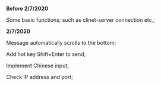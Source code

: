 **Before 2/7/2020**

Some basic functions; such as clinet-server connection etc.;

**2/7/2020**

Message automatically scrolls to the bottom;

Add hot key Shift+Enter to send;

Implement Chinese input;

Check IP address and port;

